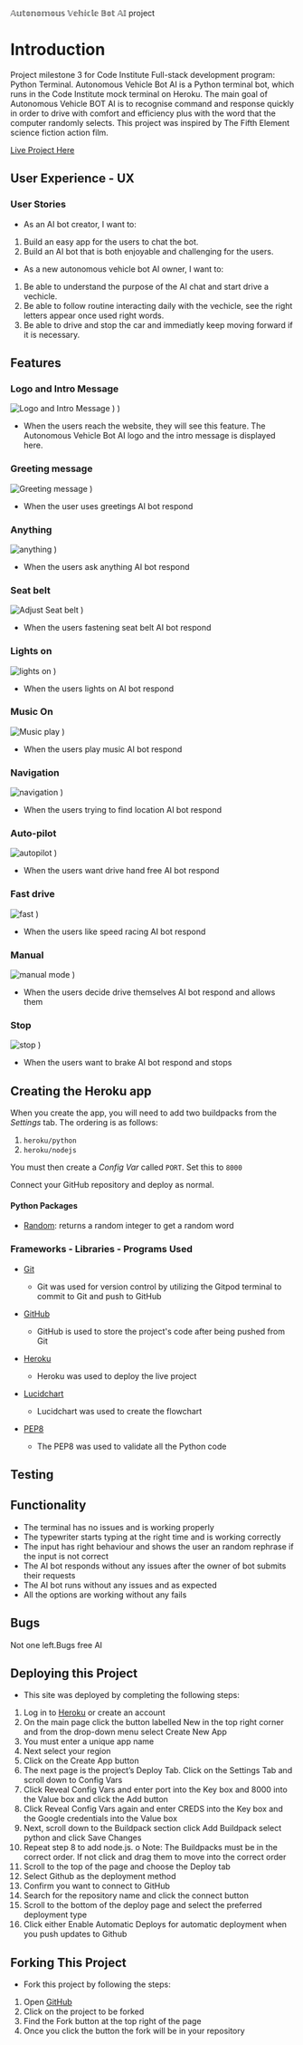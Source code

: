 𝔸𝕦𝕥𝕠𝕟𝕠𝕞𝕠𝕦𝕤 𝕍𝕖𝕙𝕚𝕔𝕝𝕖 𝔹𝕠𝕥 𝔸𝕀
project


# Introduction

Project milestone 3 for Code Institute Full-stack development program: Python Terminal.
Autonomous Vehicle Bot AI is a Python terminal bot, which runs in the Code Institute mock terminal on Heroku. The main goal of Autonomous Vehicle BOT AI is to recognise command and response quickly  in order to drive with comfort and efficiency plus with the word that the computer randomly selects. This project was inspired by The Fifth Element science fiction action film.

[Live Project Here](https://ai-auto.herokuapp.com/)

## User Experience - UX

### User Stories

* As an AI bot creator, I want to:
  
1. Build an easy app for the users to chat the bot.
2. Build an AI bot that is both enjoyable and challenging for the users.
   
* As a new autonomous vehicle bot AI owner, I want to:

1. Be able to understand the purpose of the AI chat and start drive a vechicle.
2. Be able to follow routine interacting daily with the vechicle, see the right letters appear once used right words.
3. Be able to drive and stop the car and immediatly keep moving forward if it is necessary.


## Features

### Logo and Intro Message

![Logo and Intro Message](./images/MAIN.png)
)
)

* When the users reach the website, they will see this feature. The Autonomous Vehicle Bot AI logo and the intro message is displayed here.

### Greeting message
![ Greeting message](./images/Greeting.png)
)

* When the user uses greetings AI bot respond 

### Anything
![ anything](./images/anything.png)
)

* When the users ask anything AI bot respond

### Seat belt
![ Adjust Seat belt](./images/seat.png)
)

* When the users fastening seat belt AI bot respond

### Lights on
![ lights on](./images/lights.png)
)

* When the users lights on AI bot respond

### Music On
![Music play](./images/music.png)
)

* When the users play music AI bot respond

### Navigation
![ navigation](./images/navigation.png)
)

* When the users trying to find location AI bot respond

### Auto-pilot
![ autopilot](./images/autopilot.png)
)

* When the users want drive hand free AI bot respond

### Fast drive
![ fast](./images/fastspeed.png)
)

* When the users like speed racing AI bot respond

### Manual
![ manual mode](./images/manual.png)
)

* When the users decide drive themselves AI bot respond and allows them 

### Stop
![ stop](./images/stop.png)
)

* When the users want to brake AI bot respond and stops

## Creating the Heroku app

When you create the app, you will need to add two buildpacks from the _Settings_ tab. The ordering is as follows:

1. `heroku/python`
2. `heroku/nodejs`

You must then create a _Config Var_ called `PORT`. Set this to `8000`

Connect your GitHub repository and deploy as normal.

#### Python Packages

* [Random](https://docs.python.org/3/library/random.html?highlight=random#module-random): returns a random integer to get a random word

### Frameworks - Libraries - Programs Used

* [Git](https://git-scm.com/)
    * Git was used for version control by utilizing the Gitpod terminal to commit to Git and push to GitHub
* [GitHub](https://github.com/)
    * GitHub is used to store the project's code after being pushed from Git
* [Heroku](https://id.heroku.com)
    * Heroku was used to deploy the live project

* [Lucidchart](https://lucid.app/)
    * Lucidchart was used to create the flowchart
* [PEP8](http://pep8online.com/)
    * The PEP8 was used to validate all the Python code

## Testing

  ## Functionality 
* The terminal has no issues and is working properly 
* The typewriter starts typing at the right time and is working correctly 
* The input has right behaviour and shows the user an random rephrase if the input is not correct
* The AI bot responds without any issues after the owner of bot submits their requests
* The AI bot runs without any issues and as expected 
* All the options are working without any fails

## Bugs 
Not one left.Bugs free AI 

## Deploying this Project

* This site was deployed by completing the following steps:

1. Log in to [Heroku](https://id.heroku.com) or create an account
2. On the main page click the button labelled New in the top right corner and from the drop-down menu select Create New App
3. You must enter a unique app name
4. Next select your region
5. Click on the Create App button
6. The next page is the project’s Deploy Tab. Click on the Settings Tab and scroll down to Config Vars
7. Click Reveal Config Vars and enter port into the Key box and 8000 into the Value box and click the Add button
8. Click Reveal Config Vars again and enter CREDS into the Key box and the Google credentials into the Value box
9. Next, scroll down to the Buildpack section click Add Buildpack select python and click Save Changes
10. Repeat step 8 to add node.js. o Note: The Buildpacks must be in the correct order. If not click and drag them to move into the correct order
11. Scroll to the top of the page and choose the Deploy tab
12. Select Github as the deployment method
13. Confirm you want to connect to GitHub
14. Search for the repository name and click the connect button
15. Scroll to the bottom of the deploy page and select the preferred deployment type
16. Click either Enable Automatic Deploys for automatic deployment when you push updates to Github

## Forking This Project

* Fork this project by following the steps:

1. Open [GitHub](https://github.com/)
2. Click on the project to be forked
3. Find the Fork button at the top right of the page
4. Once you click the button the fork will be in your repository